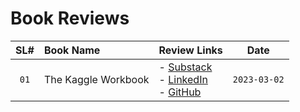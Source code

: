 # Book Reviews

| SL# | Book Name | Review Links| Date |
|:---:|:---|:---|:---:|
| `01` | The Kaggle Workbook | - [Substack](https://sugatoray.substack.com/p/the-kaggle-workbook-review) <br/> - [LinkedIn](https://www.linkedin.com/posts/sugatoray_the-kaggle-workbook-review-activity-7037268153231446017-LNxd?utm_source=share&utm_medium=member_desktop) <br/> - [GitHub](https://github.com/sugatoray/book_reviews/blob/master/the_kaggle_workbook/docs/reviews/packt/the-kaggle-workbook/book_review.md) | `2023-03-02` |
